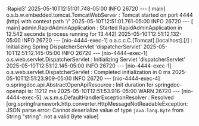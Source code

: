 :Rapid3'
2025-05-10T12:51:01.748-05:00  INFO 26720 --- [           main] o.s.b.w.embedded.tomcat.TomcatWebServer  : Tomcat started on port 4444 (http) with context path '/'
2025-05-10T12:51:01.761-05:00  INFO 26720 --- [           main] admin.RapidAdminApplication              : Started RapidAdminApplication in 12.542 seconds (process running for 13.442)
2025-05-10T12:51:12.132-05:00  INFO 26720 --- [nio-4444-exec-1] o.a.c.c.C.[Tomcat].[localhost].[/]       : Initializing Spring DispatcherServlet 'dispatcherServlet'
2025-05-10T12:51:12.145-05:00  INFO 26720 --- [nio-4444-exec-1] o.s.web.servlet.DispatcherServlet        : Initializing Servlet 'dispatcherServlet'
2025-05-10T12:51:12.145-05:00  INFO 26720 --- [nio-4444-exec-1] o.s.web.servlet.DispatcherServlet        : Completed initialization in 0 ms
2025-05-10T12:51:23.909-05:00  INFO 26720 --- [nio-4444-exec-4] o.springdoc.api.AbstractOpenApiResource  : Init duration for springdoc-openapi is: 11212 ms
2025-05-10T12:51:53.916-05:00  WARN 26720 --- [nio-4444-exec-5] .w.s.m.s.DefaultHandlerExceptionResolver : Resolved [org.springframework.http.converter.HttpMessageNotReadableException: JSON parse error: Cannot deserialize value of type `java.lang.Byte` from String "string": not a valid Byte value]

